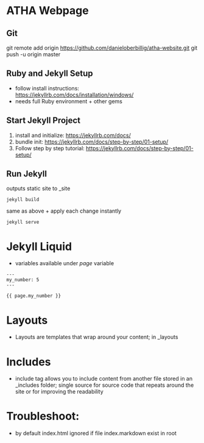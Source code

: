 # ATHA Webpage

## Git
git remote add origin https://github.com/danieloberbillig/atha-website.git
git push -u origin master


## Ruby and Jekyll Setup
- follow install instructions: https://jekyllrb.com/docs/installation/windows/
- needs full Ruby environment + other gems

## Start Jekyll Project
1. install and initialize: https://jekyllrb.com/docs/
2. bundle init:  https://jekyllrb.com/docs/step-by-step/01-setup/
3. Follow step by step tutorial: https://jekyllrb.com/docs/step-by-step/01-setup/



## Run Jekyll

outputs static site to _site
```
jekyll build
```

same as above + apply each change instantly
```
jekyll serve
```



# Jekyll Liquid
- variables available under *page* variable
```
---
my_number: 5
---

{{ page.my_number }}
```


# Layouts
- Layouts are templates that wrap around your content; in _layouts

# Includes
- include tag allows you to include content from another file stored in an _includes folder; single source for source code that repeats around the site or for improving the readability


# Troubleshoot:
- by default index.html ignored if file index.markdown exist in root